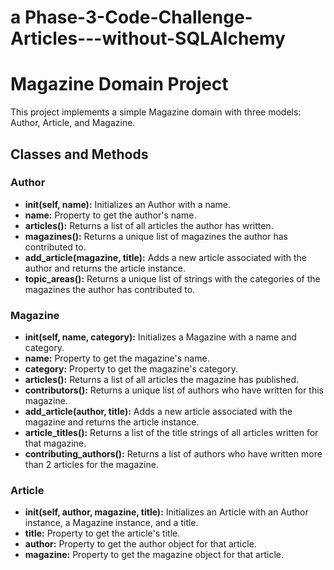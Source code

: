 # a Phase-3-Code-Challenge-Articles---without-SQLAlchemy

# Magazine Domain Project

This project implements a simple Magazine domain with three models: Author, Article, and Magazine.

## Classes and Methods

### Author

- ****init**(self, name):** Initializes an Author with a name.
- **name:** Property to get the author's name.
- **articles():** Returns a list of all articles the author has written.
- **magazines():** Returns a unique list of magazines the author has contributed to.
- **add_article(magazine, title):** Adds a new article associated with the author and returns the article instance.
- **topic_areas():** Returns a unique list of strings with the categories of the magazines the author has contributed to.

### Magazine

- ****init**(self, name, category):** Initializes a Magazine with a name and category.
- **name:** Property to get the magazine's name.
- **category:** Property to get the magazine's category.
- **articles():** Returns a list of all articles the magazine has published.
- **contributors():** Returns a unique list of authors who have written for this magazine.
- **add_article(author, title):** Adds a new article associated with the magazine and returns the article instance.
- **article_titles():** Returns a list of the title strings of all articles written for that magazine.
- **contributing_authors():** Returns a list of authors who have written more than 2 articles for the magazine.

### Article

- ****init**(self, author, magazine, title):** Initializes an Article with an Author instance, a Magazine instance, and a title.
- **title:** Property to get the article's title.
- **author:** Property to get the author object for that article.
- **magazine:** Property to get the magazine object for that article.

